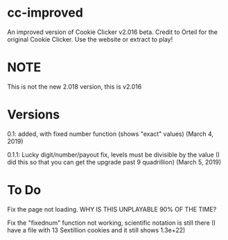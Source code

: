 # cc-improved
An improved version of Cookie Clicker v2.016 beta. Credit to Orteil for the original Cookie Clicker. Use the website or extract to play!
# NOTE
This is not the new 2.018 version, this is v2.016
# Versions
0.1: added, with fixed number function (shows "exact" values) (March 4, 2019)

0.1.1: Lucky digit/number/payout fix, levels must be divisible by the value (I did this so that you can get the upgrade past 9 quadrillion) (March 5, 2019)
# To Do
Fix the page not loading. WHY IS THIS UNPLAYABLE 90% OF THE TIME?

Fix the "fixednum" function not working, scientific notation is still there (I have a file with 13 Sextillion cookies and it still shows 1.3e+22)
